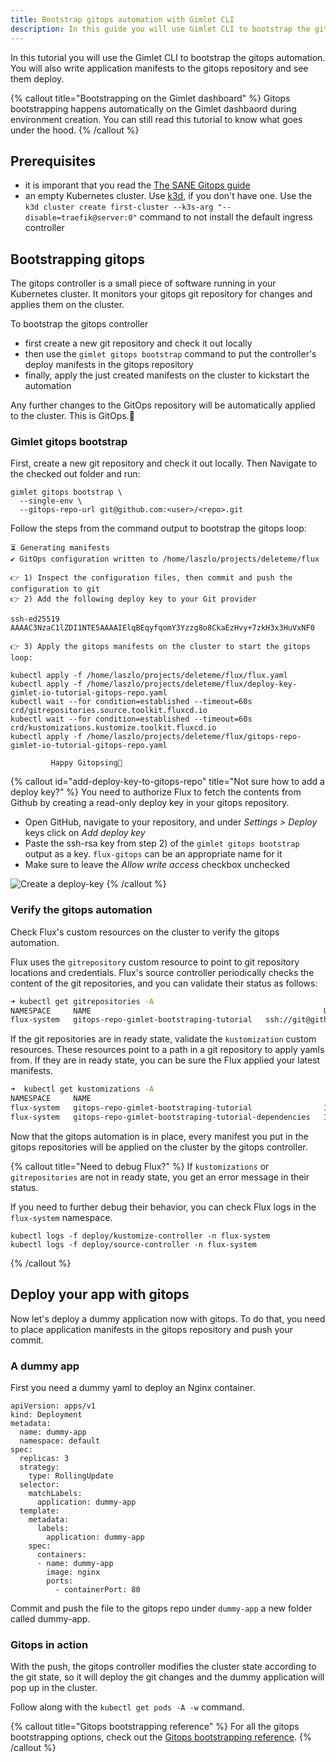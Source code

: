 ```yaml
---
title: Bootstrap gitops automation with Gimlet CLI
description: In this guide you will use Gimlet CLI to bootstrap the gitops workflow, then write application manifests to the gitops repository and see it deploy.
---
```


In this tutorial you will use the Gimlet CLI to bootstrap the gitops automation. You will also write application manifests to the gitops repository and see them deploy.

{% callout title="Bootstrapping on the Gimlet dashboard" %}
Gitops bootstrapping happens automatically on the Gimlet dashbaord during environment creation. You can still read this tutorial to know what goes under the hood.
{% /callout %}

## Prerequisites

- it is imporant that you read the [The SANE Gitops guide](/concepts/the-sane-gitops-guide)
- an empty Kubernetes cluster. Use [k3d](https://github.com/rancher/k3d#get), if you don't have one. Use the `k3d cluster create first-cluster --k3s-arg "--disable=traefik@server:0"` command to not install the default ingress controller

## Bootstrapping gitops

The gitops controller is a small piece of software running in your Kubernetes cluster. It monitors your gitops git repository for changes and applies them on the cluster.

To bootstrap the gitops controller

- first create a new git repository and check it out locally
- then use the `gimlet gitops bootstrap` command to put the controller's deploy manifests in the gitops repository
- finally, apply the just created manifests on the cluster to kickstart the automation

Any further changes to the GitOps repository will be automatically applied to the cluster. This is GitOps.🙌

### Gimlet gitops bootstrap

First, create a new git repository and check it out locally. Then Navigate to the checked out folder and run:

```
gimlet gitops bootstrap \
  --single-env \
  --gitops-repo-url git@github.com:<user>/<repo>.git
```

Follow the steps from the command output to bootstrap the gitops loop:

```
⏳ Generating manifests
✔️ GitOps configuration written to /home/laszlo/projects/deleteme/flux

👉 1) Inspect the configuration files, then commit and push the configuration to git
👉 2) Add the following deploy key to your Git provider

ssh-ed25519 AAAAC3NzaC1lZDI1NTE5AAAAIElqBEqyfqomY3Yzzg8o8CkaEzHvy+7zkH3x3HuVxNF0

👉 3) Apply the gitops manifests on the cluster to start the gitops loop:

kubectl apply -f /home/laszlo/projects/deleteme/flux/flux.yaml
kubectl apply -f /home/laszlo/projects/deleteme/flux/deploy-key-gimlet-io-tutorial-gitops-repo.yaml
kubectl wait --for condition=established --timeout=60s crd/gitrepositories.source.toolkit.fluxcd.io
kubectl wait --for condition=established --timeout=60s crd/kustomizations.kustomize.toolkit.fluxcd.io
kubectl apply -f /home/laszlo/projects/deleteme/flux/gitops-repo-gimlet-io-tutorial-gitops-repo.yaml

         Happy Gitopsing🎊
```

{% callout id="add-deploy-key-to-gitops-repo" title="Not sure how to add a deploy key?" %}
You need to authorize Flux to fetch the contents from Github by creating a read-only deploy key in your gitops repository.

- Open GitHub, navigate to your repository, and under _Settings > Deploy_ keys click on _Add deploy key_
- Paste the ssh-rsa key from step 2) of the `gimlet gitops bootstrap` output as a key. `flux-gitops` can be an appropriate name for it
- Make sure to leave the _Allow write access_ checkbox unchecked

![Create a deploy-key](/deploy-key.png)
{% /callout %}

### Verify the gitops automation

Check Flux's custom resources on the cluster to verify the gitops automation.

Flux uses the `gitrepository` custom resource to point to git repository locations and credentials. Flux's source controller periodically checks the content of the git repositories, and you can validate their status as follows:

```bash
➜ kubectl get gitrepositories -A
NAMESPACE     NAME                                                    URL                                                              AGE    READY   STATUS
flux-system   gitops-repo-gimlet-bootstraping-tutorial   ssh://git@github.com/gimlet/gimlet-bootstraping-tutorial   125m   True    stored artifact for revision 'main/f4a2a676bbcc04f38120b24463ca1c66cc099ab4'

```

If the git repositories are in ready state, validate the `kustomization` custom resources. These resources point to a path in a git repository to apply yamls from. If they are in ready state, you can be sure the Flux applied your latest manifests.

```bash
➜  kubectl get kustomizations -A
NAMESPACE     NAME                                                                 AGE    READY   STATUS
flux-system   gitops-repo-gimlet-bootstraping-tutorial                127m   True    Applied revision: main/f4a2a676bbcc04f38120b24463ca1c66cc099ab4
flux-system   gitops-repo-gimlet-bootstraping-tutorial-dependencies   127m   True    Applied revision: main/f4a2a676bbcc04f38120b24463ca1c66cc099ab4
```

Now that the gitops automation is in place, every manifest you put in the gitops repositories will be applied on the cluster by the gitops controller.

{% callout title="Need to debug Flux?" %}
If `kustomizations` or `gitrepositories` are not in ready state, you get an error message in their status.

If you need to further debug their behavior, you can check Flux logs in the `flux-system` namespace.

```
kubectl logs -f deploy/kustomize-controller -n flux-system
kubectl logs -f deploy/source-controller -n flux-system
```

{% /callout %}

## Deploy your app with gitops

Now let's deploy a dummy application now with gitops. To do that, you need to place application manifests in the gitops repository and push your commit.

### A dummy app

First you need a dummy yaml to deploy an Nginx container.

```
apiVersion: apps/v1
kind: Deployment
metadata:
  name: dummy-app
  namespace: default
spec:
  replicas: 3
  strategy:
    type: RollingUpdate
  selector:
    matchLabels:
      application: dummy-app
  template:
    metadata:
      labels:
        application: dummy-app
    spec:
      containers:
      - name: dummy-app
        image: nginx
        ports:
          - containerPort: 80
```

Commit and push the file to the gitops repo under `dummy-app` a new folder called dummy-app.

### Gitops in action

With the push, the gitops controller modifies the cluster state according to the git state, so it will deploy the git changes and the dummy application will pop up in the cluster.

Follow along with the `kubectl get pods -A -w` command.

{% callout title="Gitops bootstrapping reference" %}
For all the gitops bootstrapping options, check out the [Gitops bootstrapping reference](/docs/gitops-bootstrapping-reference).
{% /callout %}
